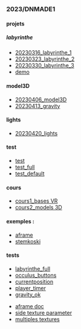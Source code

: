### 2023/DNMADE1

#### projets
##### labyrinthe
* [20230316_labyrinthe_1](./rendus/labyrinthe/20230316/README.md)
* [20230323_labyrinthe_2](./rendus/labyrinthe/20230323/README.md)
* [20230330_labyrinthe_3](./rendus/labyrinthe/20230330/README.md)
* [demo](./rendus/labyrinthe/demo/labyrinthe_full.html)

#### model3D
* [20230406_model3D](./rendus/model3D/20230406/README.md)
* [20230413_gravity](./rendus/model3D/20230413/README.md)

#### lights
* [20230420_lights](./rendus/lights/20230420/README.md)


#### test
* [test](./projet/iamflying.html)
* [test_full](./projet/iamflying_full.html)
* [test_default](./projet/iamflying_default.html)

#### cours
* [cours1_bases VR](./cours/cours1/README.md)
* [cours2_models 3D](./cours/cours2/README.md)
<!-- * [cours3_eclairage](./cours/cours3/README.md) -->
<!-- * [cours4_projet](./cours/cours4/README.md) -->

#### exemples :
* [aframe](https://aframe.io/aframe/examples/)
* [stemkoski](https://stemkoski.github.io/A-Frame-Examples/)

#### tests
* [labyrinthe_full](./cours/work/labyrinthe_full.html)
* [occulus_buttons](./tests/oculus_buttons.html)
* [currentposition](./tests/currentposition.html)
* [player_timer](./cours/work/player_timer.html)
* [gravity_ok](./cours/work/gravity_ok.html)

<!-- textures -->
* [aframe doc](https://aframe.io/docs/1.4.0/components/material.html)
* [side texture parameter](https://aframe.io/docs/0.3.0/components/material.html#properties)
* [multiples textures](https://github.com/elbobo/aframe-multisrc-component)

